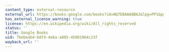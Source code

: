 ```yaml
---
content_type: external-resource
external_url: https://books.google.com/books?id=NQ7EBAAAQBAJ&lpg=PP1&pg=PA195#v=onepage&q&f=false
has_external_license_warning: true
license: https://en.wikipedia.org/wiki/All_rights_reserved
status: ''
title: Google Books
uid: 7bebeab4-b8f4-4e6a-a885-45001964c237
wayback_url: ''
---
```

